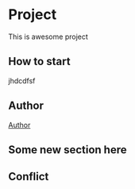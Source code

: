 # Project
This is awesome project
## How to start
jhdcdfsf

## Author
[Author](author.md)
## Some new section here
## Conflict

